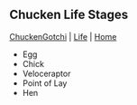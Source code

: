 ## Chucken Life Stages

[ChuckenGotchi](./) | [Life](../) | [Home](../../..)

- Egg
- Chick
- Veloceraptor
- Point of Lay
- Hen
